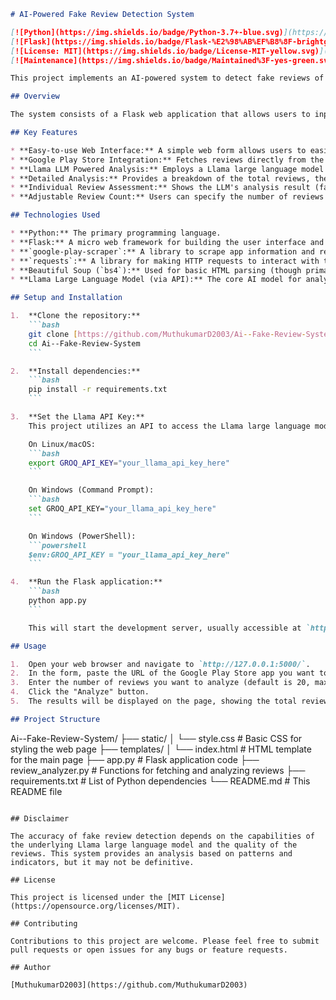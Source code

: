 ```markdown
# AI-Powered Fake Review Detection System

[![Python](https://img.shields.io/badge/Python-3.7+-blue.svg)](https://www.python.org/downloads/)
[![Flask](https://img.shields.io/badge/Flask-%E2%98%AB%EF%B8%8F-brightgreen.svg)](https://flask.palletsprojects.com/)
[![License: MIT](https://img.shields.io/badge/License-MIT-yellow.svg)](https://opensource.org/licenses/MIT)
[![Maintenance](https://img.shields.io/badge/Maintained%3F-yes-green.svg)](https://github.com/MuthukumarD2003/Ai--Fake-Review-System/graphs/commit-activity)

This project implements an AI-powered system to detect fake reviews of Android applications listed on the Google Play Store. It leverages the power of a large language model (LLM), specifically the Llama family of models accessed via an API, to analyze the content of user reviews and identify potentially inauthentic ones.

## Overview

The system consists of a Flask web application that allows users to input a Google Play Store app URL and specify the number of reviews they want to analyze. The backend then fetches these reviews, utilizes the Llama LLM to assess their authenticity, and presents a summary of the analysis, including the total number of reviews, the count of likely fake reviews, and the count of likely genuine reviews. Individual review analysis results are also provided.

## Key Features

* **Easy-to-use Web Interface:** A simple web form allows users to easily submit app URLs for analysis.
* **Google Play Store Integration:** Fetches reviews directly from the provided Google Play Store URL.
* **Llama LLM Powered Analysis:** Employs a Llama large language model (via API) to intelligently identify patterns indicative of fake reviews.
* **Detailed Analysis:** Provides a breakdown of the total reviews, the number of likely fake reviews, and the number of likely genuine reviews.
* **Individual Review Assessment:** Shows the LLM's analysis result (fake or genuine) for each reviewed comment, along with a brief explanation.
* **Adjustable Review Count:** Users can specify the number of reviews to analyze (up to a reasonable limit).

## Technologies Used

* **Python:** The primary programming language.
* **Flask:** A micro web framework for building the user interface and API endpoints.
* **`google-play-scraper`:** A library to scrape app information and reviews from the Google Play Store.
* **`requests`:** A library for making HTTP requests to interact with the LLM API.
* **Beautiful Soup (`bs4`):** Used for basic HTML parsing (though primarily for extracting the app ID).
* **Llama Large Language Model (via API):** The core AI model for analyzing review text.

## Setup and Installation

1.  **Clone the repository:**
    ```bash
    git clone [https://github.com/MuthukumarD2003/Ai--Fake-Review-System.git](https://github.com/MuthukumarD2003/Ai--Fake-Review-System.git)
    cd Ai--Fake-Review-System
    ```

2.  **Install dependencies:**
    ```bash
    pip install -r requirements.txt
    ```

3.  **Set the Llama API Key:**
    This project utilizes an API to access the Llama large language model. You need to obtain an API key from a provider that offers access to Llama models (e.g., Groq). Once you have the key, set it as an environment variable named `GROQ_API_KEY`.

    On Linux/macOS:
    ```bash
    export GROQ_API_KEY="your_llama_api_key_here"
    ```

    On Windows (Command Prompt):
    ```bash
    set GROQ_API_KEY="your_llama_api_key_here"
    ```

    On Windows (PowerShell):
    ```powershell
    $env:GROQ_API_KEY = "your_llama_api_key_here"
    ```

4.  **Run the Flask application:**
    ```bash
    python app.py
    ```

    This will start the development server, usually accessible at `http://127.0.0.1:5000/`.

## Usage

1.  Open your web browser and navigate to `http://127.0.0.1:5000/`.
2.  In the form, paste the URL of the Google Play Store app you want to analyze.
3.  Enter the number of reviews you want to analyze (default is 20, maximum is 100).
4.  Click the "Analyze" button.
5.  The results will be displayed on the page, showing the total reviews analyzed, the count of likely fake reviews, the count of likely genuine reviews, and the analysis for each individual review.

## Project Structure

```
Ai--Fake-Review-System/
├── static/
│   └── style.css         # Basic CSS for styling the web page
├── templates/
│   └── index.html        # HTML template for the main page
├── app.py                # Flask application code
├── review_analyzer.py    # Functions for fetching and analyzing reviews
├── requirements.txt      # List of Python dependencies
└── README.md             # This README file
```

## Disclaimer

The accuracy of fake review detection depends on the capabilities of the underlying Llama large language model and the quality of the reviews. This system provides an analysis based on patterns and indicators, but it may not be definitive.

## License

This project is licensed under the [MIT License](https://opensource.org/licenses/MIT).

## Contributing

Contributions to this project are welcome. Please feel free to submit pull requests or open issues for any bugs or feature requests.

## Author

[MuthukumarD2003](https://github.com/MuthukumarD2003)
```
